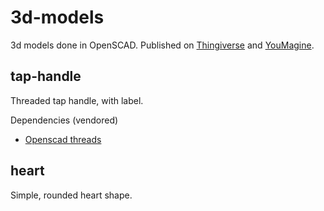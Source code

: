 # 3d-models
3d models done in OpenSCAD.  Published on [Thingiverse](https://www.thingiverse.com/rascalking/designs) and [YouMagine](https://www.youmagine.com/david-bonner/designs).

## tap-handle
Threaded tap handle, with label.

Dependencies (vendored)
* [Openscad threads](http://dkprojects.net/openscad-threads/)

## heart
Simple, rounded heart shape.

